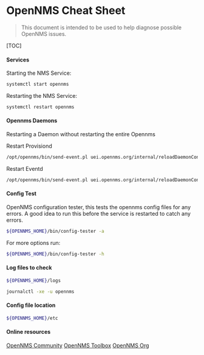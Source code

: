 # OpenNMS Cheat Sheet

> This document is intended to be used to help diagnose possible OpenNMS issues.

[TOC]

#### Services

Starting the NMS Service:

```bash
systemctl start opennms
```

Restarting the NMS Service:

```bash
systemctl restart opennms
```



#### Opennms Daemons

Restarting a Daemon without restarting the entire Opennms

Restart Provisiond

```bash
/opt/opennms/bin/send-event.pl uei.opennms.org/internal/reloadDaemonConfig --parm 'daemonName Provisiond'
```

Restart Eventd

```bash
/opt/opennms/bin/send-event.pl uei.opennms.org/internal/reloadDaemonConfig --parm 'daemonName Eventd'
```



#### Config Test

OpenNMS configuration tester, this tests the opennms config files for any errors. A good idea to run this before the service is restarted to catch any errors.

```bash
${OPENNMS_HOME}/bin/config-tester -a		
```

For more options run:

```bash
${OPENNMS_HOME}/bin/config-tester -h
```



#### Log files to check

```bash
${OPENNMS_HOME}/logs
```

```bash
journalctl -xe -u opennms
```



#### Config file location

```bash
${OPENNMS_HOME}/etc
```





#### Online resources

[OpenNMS Community](https://opennms.discourse.group/)	[OpenNMS Toolbox](https://toolbox.opennms.eu/)	[OpenNMS Org](https://www.opennms.org/en)



